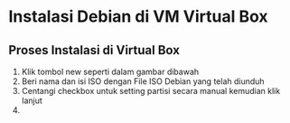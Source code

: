 # Instalasi Debian di VM Virtual Box

## Proses Instalasi di Virtual Box
1. Klik tombol new seperti dalam gambar dibawah
2. Beri nama dan isi ISO dengan File ISO Debian yang telah diunduh
3. Centangi checkbox untuk setting partisi secara manual kemudian klik lanjut
4. 
